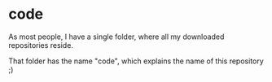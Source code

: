 # code
As most people, I have a single folder, where all my downloaded repositories reside.

That folder has the name "code", which explains the name of this repository ;)
